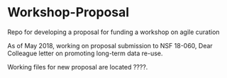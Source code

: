 # Workshop-Proposal
Repo for developing a proposal for funding a workshop on agile curation

As of May 2018, working on proposal submission to NSF 18-060, Dear Colleague letter on promoting long-term data re-use.

Working files for new proposal are located ????.
